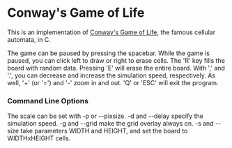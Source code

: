 
#                     Conway's Game of Life

 This is an implementation of [Conway's Game of Life](https://en.wikipedia.org/wiki/Conway%27s_Game_of_Life), the famous cellular automata, in C. 
 
 The game can be paused by pressing the spacebar. While the game is paused, you can click left to draw or right to erase cells. The 'R' key fills the board with random data. Pressing 'E' will erase the entire board. With ',' and '.', you can decrease and increase the simulation speed, respectively. As well, '+' (or '=') and '-' zoom in and out. 'Q' or 'ESC' will exit the program.

### Command Line Options

 The scale can be set with -p or --pixsize. -d and --delay specify the simulation speed. -g and --grid make the grid overlay always on. -s and --size take parameters WIDTH and HEIGHT, and set the board to WIDTHxHEIGHT cells.

